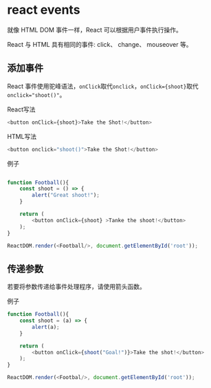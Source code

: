 # react events

就像 HTML DOM 事件一样，React 可以根据用户事件执行操作。

React 与 HTML 具有相同的事件: click、 change、 mouseover 等。

## 添加事件

React 事件使用驼峰语法，`onClick`取代`onclick`，`onClick={shoot}`取代`onclick="shoot()"`。

React写法

```javascript
<button onClick={shoot}>Take the Shot!</button>
```
HTML写法

```javascript
<button onclick="shoot()">Take the Shot!</button>
```

例子

```javascript

function Football(){
    const shoot = () => {
        alert("Great shoot!");
    }

    return (
        <button onClick={shoot} >Tanke the shoot!</button>
    );
}

ReactDOM.render(<Football/>, document.getElementById('root'));
```

## 传递参数

若要将参数传递给事件处理程序，请使用箭头函数。

例子

```javascript
function Football(){
    const shoot = (a) => {
        alert(a);
    }

    return (
        <button onClick={shoot("Goal!")}>Take the shot!</button>
    );
}

ReactDOM.render(<Footbal/>, document.getElementById('root'));
```


